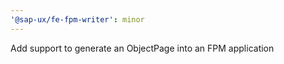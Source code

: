 ```yaml
---
'@sap-ux/fe-fpm-writer': minor
---
```


Add support to generate an ObjectPage into an FPM application
